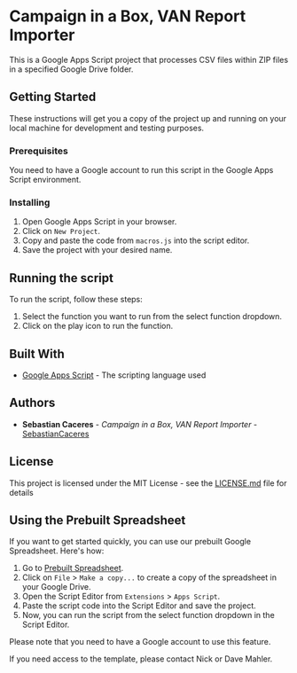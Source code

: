 # Campaign in a Box, VAN Report Importer

This is a Google Apps Script project that processes CSV files within ZIP files in a specified Google Drive folder.

## Getting Started

These instructions will get you a copy of the project up and running on your local machine for development and testing purposes.

### Prerequisites

You need to have a Google account to run this script in the Google Apps Script environment. 

### Installing

1. Open Google Apps Script in your browser.
2. Click on `New Project`.
3. Copy and paste the code from `macros.js` into the script editor.
4. Save the project with your desired name.

## Running the script

To run the script, follow these steps:

1. Select the function you want to run from the select function dropdown.
2. Click on the play icon to run the function.

## Built With

* [Google Apps Script](https://developers.google.com/apps-script) - The scripting language used

## Authors

* **Sebastian Caceres** - *Campaign in a Box, VAN Report Importer* - [SebastianCaceres](https://github.com/SebastianCaceres/)

## License

This project is licensed under the MIT License - see the [LICENSE.md](LICENSE.md) file for details

## Using the Prebuilt Spreadsheet

If you want to get started quickly, you can use our prebuilt Google Spreadsheet. Here's how:

1. Go to [Prebuilt Spreadsheet](https://docs.google.com/spreadsheets/d/1ZO4C2JnS4Z-QF5EEXGjZcA6inW1ZOpqtoqtByZeuCc4/edit?usp=drive_link).
2. Click on `File` > `Make a copy...` to create a copy of the spreadsheet in your Google Drive.
3. Open the Script Editor from `Extensions` > `Apps Script`.
4. Paste the script code into the Script Editor and save the project.
5. Now, you can run the script from the select function dropdown in the Script Editor.

Please note that you need to have a Google account to use this feature.

If you need access to the template, please contact Nick or Dave Mahler.
